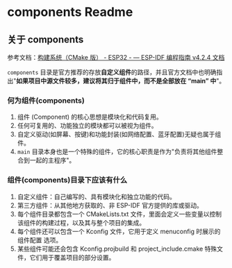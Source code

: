 # components Readme

## 关于 components

参考文档：[构建系统（CMake 版） - ESP32 - — ESP-IDF 编程指南 v4.2.4 文档](https://docs.espressif.com/projects/esp-idf/zh_CN/v4.2.4/esp32/api-guides/build-system.html)

`components` 目录是官方推荐的存放**自定义组件**的路径，并且官方文档中也明确指出"**如果项目中源文件较多，建议将其归于组件中，而不是全部放在 “main” 中**"。

### 何为组件(components)

1. 组件 (Component) 的核心思想是模块化和代码复用。
2. 任何可复用的、功能独立的模块都可以被视为组件。
3. 自定义驱动(如屏幕、按键)和功能封装(如网络配置、蓝牙配置)无疑也属于组件。
4. `main` 目录本身也是一个特殊的组件，它的核心职责是作为"负责将其他组件整合到一起的主程序"。

### 组件(components)目录下应该有什么

1. 自定义组件：自己编写的、具有模块化和独立功能的代码。
2. 第三方组件：从其他地方获取的、非 ESP-IDF 官方提供的库或驱动。
3. 每个组件目录都包含一个 CMakeLists.txt 文件，里面会定义一些变量以控制该组件的构建过程，以及其与整个项目的集成。
4. 每个组件还可以包含一个 Kconfig 文件，它用于定义 menuconfig 时展示的 组件配置 选项。
5. 某些组件可能还会包含 Kconfig.projbuild 和 project_include.cmake 特殊文件，它们用于覆盖项目的部分设置。
